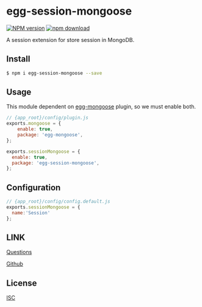 # egg-session-mongoose

[![NPM version][npm-image]][npm-url]
[![npm download][download-image]][download-url]

[npm-image]: https://img.shields.io/npm/v/egg-session-mongoose.svg?style=flat-square
[npm-url]: https://npmjs.org/package/egg-session-mongoose
[download-image]: https://img.shields.io/npm/dm/egg-session-mongoose.svg?style=flat-square
[download-url]: https://npmjs.org/package/egg-session-mongoose

A session extension for store session in MongoDB.

## Install


```bash
$ npm i egg-session-mongoose --save
```

## Usage

This module dependent on [egg-mongoose] plugin, so we must enable both.

```js
// {app_root}/config/plugin.js
exports.mongoose = {
    enable: true,
    package: 'egg-mongoose',
};

exports.sessionMongoose = {
  enable: true,
  package: 'egg-session-mongoose',
};
```

## Configuration

```js
// {app_root}/config/config.default.js
exports.sessionMongoose = {
  name:'Session'
};
```

## LINK

[Questions](https://github.com/woodensail/egg-session-mongoose/issues)

[Github](https://github.com/woodensail/egg-session-mongoose)

## License

[ISC](LICENSE)

[egg-mongoose]: https://github.com/eggjs/egg-mongoose
